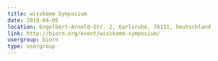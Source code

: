 ```yaml
---
title: wisskomm Symposium
date: 2019-04-05
location: Engelbert-Arnold-Str. 2, Karlsruhe, 76131, Deutschland
link: http://biorn.org/event/wisskomm-symposium/
usergroup: biorn
type: usergroup
---
```

